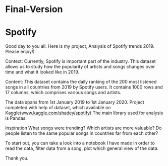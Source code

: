 # Final-Version
# Spotify
Good day to you all. Here is my project, Analysis of Spotify trends 2019. Please enjoy!)

Context:
Currently, Spotify is important part of the industry. This dataset allows us to study how the popularity of artists and songs changes over time and what it looked like in 2019.

Content:
This dataset contains the daily ranking of the 200 most listened songs in all countries from 2019 by Spotify users. It contains 1000 rows and 17 columns, which comprises various songs and artists.

The data spans from 1st January 2019 to 1st January 2020. Project completed with help of dataset, which available on Kaggle(www.kaggle.com/shadey/spotify)
The main library used for analysis is Pandas.

Inspiration
What songs were trending?
Which artists are more valuable?
Do people listen to the same popular songs in countries far from each other?

To start out, you can take a look into a notebook I have made in order to read the data, filter data from a song, plot which general view of the data.

Thank you.
